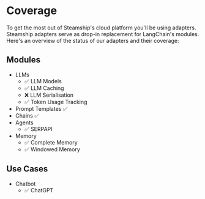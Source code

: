 # Coverage 

To get the most out of Steamship's cloud platform you'll be using adapters. Steamship adapters serve as drop-in replacement for LangChain's modules. Here's an overview of the status of our adapters and their coverage:


## Modules 

* LLMs
  * ✅ LLM Models
  * ✅ LLM Caching 
  * ❌ LLM Serialisation
  * ✅ Token Usage Tracking 
* Prompt Templates ✅
* Chains ✅
* Agents 
  * ✅ SERPAPI
* Memory
  * ✅ Complete Memory 
  * ✅ Windowed Memory 


## Use Cases

* Chatbot 
  * ✅ ChatGPT


